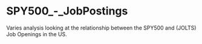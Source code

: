 # SPY500_-_JobPostings
Varies analysis looking at the relationship between the SPY500 and (JOLTS) Job Openings in the US. 
